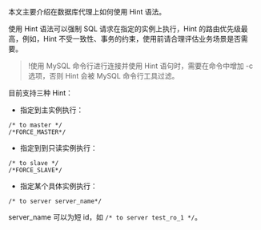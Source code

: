 
本文主要介绍在数据库代理上如何使用 Hint 语法。

使用 Hint 语法可以强制 SQL 请求在指定的实例上执行，Hint 的路由优先级最高，例如，Hint 不受一致性、事务的约束，使用前请合理评估业务场景是否需要。
>!使用 MySQL 命令行进行连接并使用 Hint 语句时，需要在命令中增加 -c 选项，否则 Hint 会被 MySQL 命令行工具过滤。
>
目前支持三种 Hint：
- 指定到主实例执行：
```
/* to master */
/*FORCE_MASTER*/   
```  
- 指定到到只读实例执行：
```
/* to slave */
/*FORCE_SLAVE*/  
```  
- 指定某个具体实例执行：
```
/* to server server_name*/
```
server_name 可以为短 id，如 `/* to server test_ro_1 */`。

